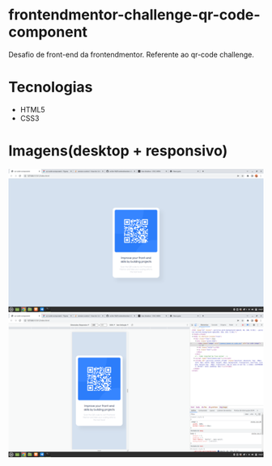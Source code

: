 # frontendmentor-challenge-qr-code-component
Desafio de front-end da frontendmentor. Referente ao qr-code challenge.

# Tecnologias
<ul>
  <li> HTML5 </li>
  <li> CSS3 </li>
</ul>

# Imagens(desktop + responsivo)
<img src="/images/qr-code-desktop.png" alt="image-desktop">
<img src="/images/qr-code-mobile.png" alt="image-responsivo">
